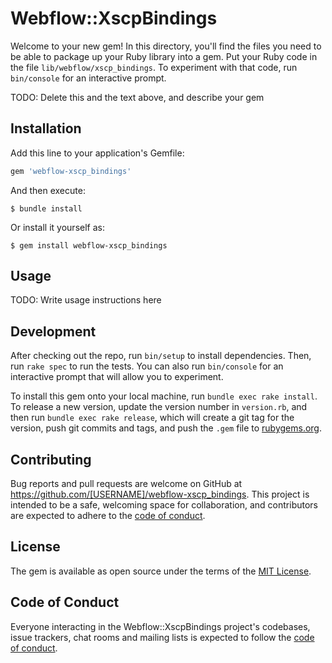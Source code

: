 # Webflow::XscpBindings

Welcome to your new gem! In this directory, you'll find the files you need to be able to package up your Ruby library into a gem. Put your Ruby code in the file `lib/webflow/xscp_bindings`. To experiment with that code, run `bin/console` for an interactive prompt.

TODO: Delete this and the text above, and describe your gem

## Installation

Add this line to your application's Gemfile:

```ruby
gem 'webflow-xscp_bindings'
```

And then execute:

    $ bundle install

Or install it yourself as:

    $ gem install webflow-xscp_bindings

## Usage

TODO: Write usage instructions here

## Development

After checking out the repo, run `bin/setup` to install dependencies. Then, run `rake spec` to run the tests. You can also run `bin/console` for an interactive prompt that will allow you to experiment.

To install this gem onto your local machine, run `bundle exec rake install`. To release a new version, update the version number in `version.rb`, and then run `bundle exec rake release`, which will create a git tag for the version, push git commits and tags, and push the `.gem` file to [rubygems.org](https://rubygems.org).

## Contributing

Bug reports and pull requests are welcome on GitHub at https://github.com/[USERNAME]/webflow-xscp_bindings. This project is intended to be a safe, welcoming space for collaboration, and contributors are expected to adhere to the [code of conduct](https://github.com/[USERNAME]/webflow-xscp_bindings/blob/master/CODE_OF_CONDUCT.md).


## License

The gem is available as open source under the terms of the [MIT License](https://opensource.org/licenses/MIT).

## Code of Conduct

Everyone interacting in the Webflow::XscpBindings project's codebases, issue trackers, chat rooms and mailing lists is expected to follow the [code of conduct](https://github.com/[USERNAME]/webflow-xscp_bindings/blob/master/CODE_OF_CONDUCT.md).
